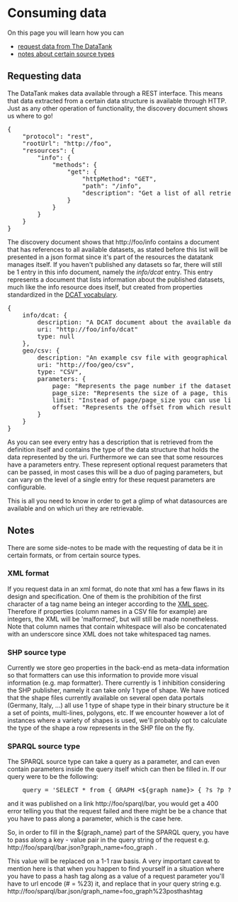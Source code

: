 # Consuming data

On this page you will learn how you can

* [request data from The DataTank](#request)
* [notes about certain source types](#notes)

<a name='request'></a>
## Requesting data

The DataTank makes data available through a REST interface. This means that data extracted from a certain data structure is available through HTTP. Just as any other operation of functionality, the discovery document shows us where to go!

<pre class="prettyprint linenums">
{
    "protocol": "rest",
    "rootUrl": "http://foo",
    "resources": {
        "info": {
            "methods": {
                "get": {
                    "httpMethod": "GET",
                    "path": "/info",
                    "description": "Get a list of all retrievable datasets published on this datatank."
                }
            }
        }
    }
}
</pre>

The discovery document shows that http://foo/info contains a document that has references to all available datasets, as stated before this list will be presented in a json format since it's part of the resources the datatank manages itself. If you haven't published any datasets so far, there will still be 1 entry in this info document, namely the <em>info/dcat</em> entry. This entry represents a document that lists information about the published datasets, much like the info resource does itself, but created from properties standardized in the [DCAT vocabulary](http://www.w3.org/TR/vocab-dcat/).

<pre class="prettyprint linenums">
{
	info/dcat: {
		description: "A DCAT document about the available datasets created by using the DCAT vocabulary.",
		uri: "http://foo/info/dcat"
		type: null
	},
	geo/csv: {
		description: "An example csv file with geographical properties.",
		uri: "http://foo/geo/csv",
		type: "CSV",
		parameters: {
			page: "Represents the page number if the dataset is paged, this parameter can be used together with page_size, which is default set to 500. Set this parameter to -1 if you don't want paging to be applied.",
			page_size: "Represents the size of a page, this means that by setting this parameter, you can alter the amount of results that are returned, in one page (e.g. page=1&page_size=3 will give you results 1,2 and 3).",
			limit: "Instead of page/page_size you can use limit and offset. Limit has the same purpose as page_size, namely putting a cap on the amount of entries returned, the default is 500. Set this parameter to -1 if don't want paging to be applied.",
			offset: "Represents the offset from which results are returned (e.g. ?offset=12&limit=5 will return 5 results starting from 12)."
		}
	}
}
</pre>

As you can see every entry has a description that is retrieved from the definition itself and contains the type of the data structure that holds the data represented by the uri. Furthermore we can see that some resources have a parameters entry. These represent optional request parameters that can be passed, in most cases this will be a duo of paging parameters, but can vary on the level of a single entry for these request parameters are configurable.

This is all you need to know in order to get a glimp of what datasources are available and on which uri they are retrievable.

<a name='notes'></a>
## Notes

There are some side-notes to be made with the requesting of data be it in certain formats, or from certain source types.

### XML format

If you request data in an xml format, do note that xml has a few flaws in its design and specification. One of them is the prohibition of the first character of a tag name being an integer according to the [XML spec](http://www.w3.org/TR/REC-xml/#NT-Name). Therefore if properties (column names in a CSV file for example) are integers, the XML will be 'malformed', but will still be made nonetheless. Note that column names that contain whitespace will also be concatenated with an underscore since XML does not take whitespaced tag names.

### SHP source type

Currently we store geo properties in the back-end as meta-data information so that formatters can use this information to provide more visual information (e.g. map formatter). There currently is 1 inhibition considering the SHP publisher, namely it can take only 1 type of shape. We have noticed that the shape files currently available on several open data portals (Germany, Italy, ...) all use 1 type of shape type in their binary structure be it a set of points, multi-lines, polygons, etc. If we encounter however a lot of instances where a variety of shapes is used, we'll probably opt to calculate the type of the shape a row represents in the SHP file on the fly.

### SPARQL source type

The SPARQL source type can take a query as a parameter, and can even contain parameters inside the query itself which can then be filled in. If our query were to be the following:

<pre class='prettyprint'>
    query = 'SELECT * from { GRAPH <${graph_name}> { ?s ?p ?o }}'
</pre>

and it was published on a link http://foo/sparql/bar, you would get a 400 error telling you that the request failed and there might be be a chance that you have to pass along a parameter, which is the case here.

So, in order to fill in the ${graph_name} part of the SPARQL query, you have to pass along a key - value pair in the query string of the request e.g. http://foo/sparql/bar.json?graph_name=foo_graph .

This value will be replaced on a 1-1 raw basis. A very important caveat to mention here is that when you happen to find yourself in a situation where you have to pass a hash tag along as a value of a request parameter you'll have to url encode (# = %23) it, and replace that in your query string e.g. http://foo/sparql/bar.json/graph_name=foo_graph%23posthashtag
